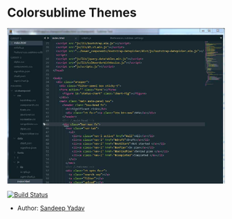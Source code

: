 Colorsublime Themes
===================
![Monokai Dev](monokai-dev.jpg "Monokai-dev")

[![Build Status](https://travis-ci.org/Colorsublime/Colorsublime-Themes.svg?branch=master)](https://travis-ci.org/Colorsublime/Colorsublime-Themes)


 - Author: [Sandeep Yadav](http://SandeepYadav.net)
